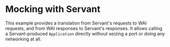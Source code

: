 # Mocking with Servant

This example provides a translation from Servant's requests to WAI requests,
and from WAI responses to Servant's responses. It allows calling a
Servant-produced `Application` directly without seizing a port or doing any
networking at all.
